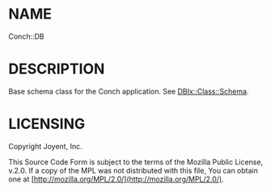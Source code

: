 # NAME

Conch::DB

# DESCRIPTION

Base schema class for the Conch application. See [DBIx::Class::Schema](https://metacpan.org/pod/DBIx::Class::Schema).

# LICENSING

Copyright Joyent, Inc.

This Source Code Form is subject to the terms of the Mozilla Public License,
v.2.0. If a copy of the MPL was not distributed with this file, You can obtain
one at [http://mozilla.org/MPL/2.0/](http://mozilla.org/MPL/2.0/).
